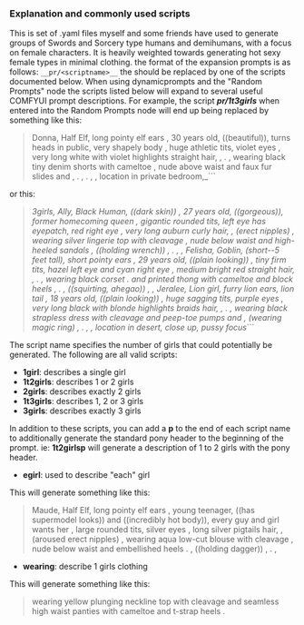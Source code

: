 ### Explanation and commonly used scripts
This is set of .yaml files myself and some friends have used to generate groups of Swords and Sorcery type humans and demihumans, with a focus on female characters.
It is heavily weighted towards generating hot sexy female types in minimal clothing.
the format of the expansion prompts is as follows: 
	`__pr/<scriptname>__` 
	the <scriptname> should be replaced by one of the scripts documented below.
When using dynamicprompts and the "Random Prompts" node the scripts listed below will expand to several useful COMFYUI prompt descriptions. 
For example, the script *__pr/1t3girls__* when entered into the Random Prompts node will end up being replaced by something like this: 
> Donna, Half Elf, long pointy elf ears , 30 years old, ((beautiful)), turns heads in public, very shapely body , huge athletic tits, violet  eyes , very long  white  with violet  highlights  straight  hair, , . , wearing black tiny denim shorts with cameltoe , nude above waist and faux fur slides and   , . , . , , location in private bedroom,_```

or this: 
> _3girls, Ally, Black Human, ((dark skin)) , 27 years old, ((gorgeous)), former homecoming queen , gigantic rounded tits, left eye has eyepatch, red  right eye , very long  auburn  curly  hair, , (erect nipples) , wearing silver lingerie top with cleavage , nude below waist and high-heeled sandals   , ((holding wrench)) , . , , Felisha, Goblin, (short--5 feet tall), short pointy ears , 29 years old, ((plain looking)) , tiny firm tits, hazel  left eye and cyan  right eye , medium  bright red  straight  hair, , . , wearing black corset .  and printed thong with cameltoe  and block heels    , . , ((squirting, ahegao)) , , Jeralee, Lion girl, furry lion ears, lion tail , 18 years old, ((plain looking)) , huge sagging tits, purple  eyes , very long  black with blonde highlights  braids  hair, , . , wearing black strapless dress with cleavage  and peep-toe pumps and   , (wearing magic ring) , . , , location in desert, close up, pussy focus_```
	
The script name specifies the number of girls that could potentially be generated. 
The following are all valid scripts:
- **1girl**: describes a single girl
- **1t2girls**: describes 1 or 2 girls
- **2girls**: describes exactly 2 girls
- **1t3girls**: describes 1, 2 or 3 girls
- **3girls**: describes exactly 3 girls   

In addition to these scripts, you can add a **p** to the end of each script name to additionally generate the standard pony header to the beginning of the prompt. ie: **1t2girlsp** will generate a description of 1 to 2 girls with the pony header.
- **egirl**: used to describe "each" girl

This will generate something like this:
> Maude, Half Elf, long pointy elf ears , young teenager, ((has supermodel looks)) and ((incredibly hot body)), every guy and girl wants her , large rounded tits, silver  eyes , long  silver  pigtails  hair, , (aroused erect nipples) , wearing aqua low-cut blouse with cleavage , nude below waist and embellished heels .  , ((holding dagger)) , . , 

- **wearing**: describe 1 girls clothing

This will generate something like this:
> wearing yellow plunging neckline top with cleavage  and seamless high waist panties with cameltoe  and t-strap heels  .  
